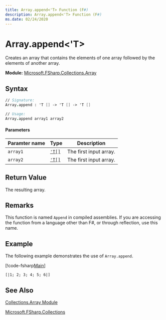```yaml
---
title: Array.append<'T> Function (F#)
description: Array.append<'T> Function (F#)
ms.date: 02/24/2020
---
```


# Array.append<'T>

Creates an array that contains the elements of one array followed by the elements of another array.

**Module:** [Microsoft.FSharp.Collections.Array](collections.array-module-[fsharp].md)

## Syntax

```fsharp
// Signature:
Array.append : 'T [] -> 'T [] -> 'T []

// Usage:
Array.append array1 array2
```

#### Parameters

|Paramter name|Type|Description|
|-------------|----|-----------|
| `array1`|[`'T[]`](core.['t]-type-1d-[fsharp].md)|The first input array.|
| `array2`|[`'T[]`](core.['t]-type-1d-[fsharp].md)|The first input array.|

## Return Value

The resulting array.

## Remarks
This function is named `Append` in compiled assemblies. If you are accessing the function from a language other than F#, or through reflection, use this name.

## Example

The following example demonstrates the use of `Array.append`.

[!code-fsharp[Main](~/samples/snippets/fsharp/arrays/snippet13.fs)]

```
[|1; 2; 3; 4; 5; 6|]
```

## See Also
[Collections.Array Module](collections.array-module-[fsharp].md)

[Microsoft.FSharp.Collections](microsoft.fsharp.collections-namespace-[fsharp].md)
